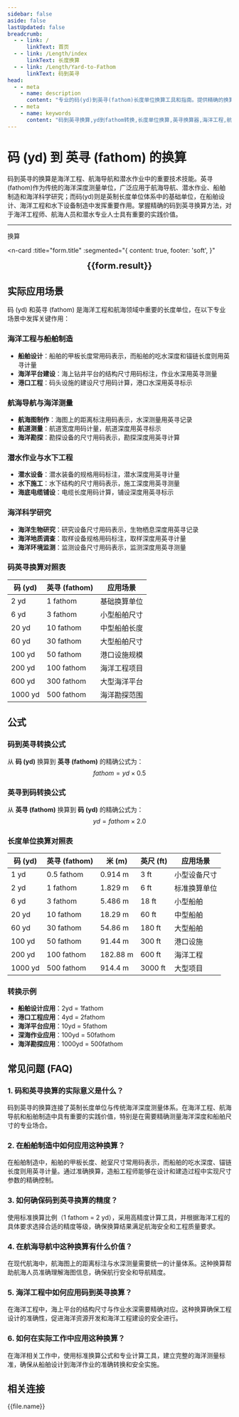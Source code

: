 ```yaml
---
sidebar: false
aside: false
lastUpdated: false
breadcrumb:
  - - link: /
      linkText: 首页
  - - link: /Length/index
      linkText: 长度换算
  - - link: /Length/Yard-to-Fathom
      linkText: 码到英寻
head:
  - - meta
    - name: description
      content: "专业的码(yd)到英寻(fathom)长度单位换算工具和指南。提供精确的换算公式、实际应用场景和常见问题解答，适用于海洋工程、航海导航、潜水作业、船舶制造等领域的深度测量需求。"
  - - meta
    - name: keywords
      content: "码到英寻换算,yd到fathom转换,长度单位换算,英寻换算器,海洋工程,航海导航,潜水作业,船舶制造,深度测量,海洋测量,水下工程,航海单位,海洋科学,潜水深度,船舶设计,海洋探测,水深测量,英制单位,长度转换器,单位换算表"
---
```

# 码 (yd) 到 英寻 (fathom) 的换算

码到英寻的换算是海洋工程、航海导航和潜水作业中的重要技术技能。英寻(fathom)作为传统的海洋深度测量单位，广泛应用于航海导航、潜水作业、船舶制造和海洋科学研究；而码(yd)则是英制长度单位体系中的基础单位，在船舶设计、海洋工程和水下设备制造中发挥重要作用。掌握精确的码到英寻换算方法，对于海洋工程师、航海人员和潜水专业人士具有重要的实践价值。

---
<script setup>
import { onMounted, reactive, inject, ref } from 'vue'
import { NButton, NForm, NFormItem, NInput, NInputNumber, NSelect, NCard, useMessage,NGrid ,NGi } from 'naive-ui'
import { defineClientComponent } from 'vitepress'
import { Length } from '../files';
const seoKey = ['单位转换器','单位换算','长度单位转换器','长度单位转换','尺寸换算','长度单位换算','长度单位换算表','码到英寻','英寻换算','fathom','码换算','yd换算','英寻单位','海洋测量','深度测量','航海单位','潜水深度','船舶制造','海洋工程','航海导航','潜水作业','水下工程','海洋科学','船舶设计','海洋探测','水深测量','英制单位','长度转换器','码英寻换算','英寻码转换','海洋深度单位','航海测量','潜水测量','船舶工程','海洋技术','水下测量','深海探测','航海工程','海洋装备','潜水设备']
const convert = inject('convert')

const form = reactive({
  number: null,
  result: '',
  title: '码 (yd) 到英寻 (fathom) 的长度单位换算'
})

const convertHandler = () => {
  if (form.number !== null && !isNaN(form.number)) {
    const convertedValue = parseFloat(form.number) * 0.5
    form.result = `${form.number}yd = ${convertedValue.toFixed(2)}fathom`
  } else {
    form.result = '请输入有效的数值。'
  }
}
</script>

<n-form size="large" :model="form">
  <n-form-item label="码 (yd)">
    <n-input-number v-model:value="form.number" placeholder="输入码" style="width: 100%" />
  </n-form-item>
  <n-form-item>
    <n-button type="info" @click="convertHandler" block>换算</n-button>
  </n-form-item>
</n-form>

<n-card 
  :title="form.title"
  :segmented="{
    content: true,
    footer: 'soft',
  }"
>
  <div  style="text-align:center;font-size:20px;">
    <strong>{{form.result}}</strong>
  </div>
  <template #footer>
    <div>
      <span v-for="item of seoKey">{{item}}，</span>
    </div>
  </template>
</n-card>

## 实际应用场景

码 (yd) 和英寻 (fathom) 是海洋工程和航海领域中重要的长度单位，在以下专业场景中发挥关键作用：

### 海洋工程与船舶制造
- **船舶设计**：船舶的甲板长度常用码表示，而船舶的吃水深度和锚链长度则用英寻计量
- **海洋平台建设**：海上钻井平台的结构尺寸用码标注，作业水深用英寻测量
- **港口工程**：码头设施的建设尺寸用码计算，港口水深用英寻标示

### 航海导航与海洋测量
- **航海图制作**：海图上的距离标注用码表示，水深测量用英寻记录
- **航道测量**：航道宽度用码计量，航道深度用英寻标示
- **海洋勘探**：勘探设备的尺寸用码表示，勘探深度用英寻计算

### 潜水作业与水下工程
- **潜水设备**：潜水装备的规格用码标注，潜水深度用英寻计量
- **水下施工**：水下结构的尺寸用码表示，施工深度用英寻测量
- **海底电缆铺设**：电缆长度用码计算，铺设深度用英寻标示

### 海洋科学研究
- **海洋生物研究**：研究设备尺寸用码表示，生物栖息深度用英寻记录
- **海洋地质调查**：取样设备规格用码标注，取样深度用英寻计量
- **海洋环境监测**：监测设备尺寸用码表示，监测深度用英寻测量

### 码英寻换算对照表

| 码 (yd) | 英寻 (fathom) | 应用场景 |
|---------|---------------|----------|
| 2 yd | 1 fathom | 基础换算单位 |
| 6 yd | 3 fathom | 小型船舶尺寸 |
| 20 yd | 10 fathom | 中型船舶长度 |
| 60 yd | 30 fathom | 大型船舶尺寸 |
| 100 yd | 50 fathom | 港口设施规模 |
| 200 yd | 100 fathom | 海洋工程项目 |
| 600 yd | 300 fathom | 大型海洋平台 |
| 1000 yd | 500 fathom | 海洋勘探范围 |

## 公式

### 码到英寻转换公式
从 **码 (yd)** 换算到 **英寻 (fathom)** 的精确公式为：
$$ fathom = yd \times 0.5 $$

### 英寻到码转换公式
从 **英寻 (fathom)** 换算到 **码 (yd)** 的精确公式为：
$$ yd = fathom \times 2.0 $$

### 长度单位换算对照表

| 码 (yd) | 英寻 (fathom) | 米 (m) | 英尺 (ft) | 应用场景 |
|---------|---------------|--------|-----------|----------|
| 1 yd | 0.5 fathom | 0.914 m | 3 ft | 小型设备尺寸 |
| 2 yd | 1 fathom | 1.829 m | 6 ft | 标准换算单位 |
| 6 yd | 3 fathom | 5.486 m | 18 ft | 小型船舶 |
| 20 yd | 10 fathom | 18.29 m | 60 ft | 中型船舶 |
| 60 yd | 30 fathom | 54.86 m | 180 ft | 大型船舶 |
| 100 yd | 50 fathom | 91.44 m | 300 ft | 港口设施 |
| 200 yd | 100 fathom | 182.88 m | 600 ft | 海洋工程 |
| 1000 yd | 500 fathom | 914.4 m | 3000 ft | 大型项目 |

### 转换示例
- **船舶设计应用**：2yd = 1fathom
- **港口工程应用**：4yd = 2fathom
- **海洋平台应用**：10yd = 5fathom
- **深海作业应用**：100yd = 50fathom
- **海洋勘探应用**：1000yd = 500fathom

## 常见问题 (FAQ)

### 1. 码和英寻换算的实际意义是什么？
码到英寻的换算连接了英制长度单位与传统海洋深度测量体系。在海洋工程、航海导航和船舶制造中具有重要的实践价值，特别是在需要精确测量海洋深度和船舶尺寸的专业场合。

### 2. 在船舶制造中如何应用这种换算？
在船舶制造中，船舶的甲板长度、舱室尺寸常用码表示，而船舶的吃水深度、锚链长度则用英寻计量。通过准确换算，造船工程师能够在设计和建造过程中实现尺寸参数的精确控制。

### 3. 如何确保码到英寻换算的精度？
使用标准换算比例（1 fathom = 2 yd），采用高精度计算工具，并根据海洋工程的具体要求选择合适的精度等级，确保换算结果满足航海安全和工程质量要求。

### 4. 在航海导航中这种换算有什么价值？
在现代航海中，航海图上的距离标注与水深测量需要统一的计量体系。这种换算帮助航海人员准确理解海图信息，确保航行安全和导航精度。

### 5. 海洋工程中如何应用码到英寻换算？
在海洋工程中，海上平台的结构尺寸与作业水深需要精确对应。这种换算确保工程设计的准确性，促进海洋资源开发和海洋工程建设的安全进行。

### 6. 如何在实际工作中应用这种换算？
在海洋相关工作中，使用标准换算公式和专业计算工具，建立完整的海洋测量标准，确保从船舶设计到海洋作业的准确转换和安全实施。

## 相关连接
<n-grid x-gap="12" :cols="2">
  <n-gi v-for="(file, index) in Length" :key="index">
    <n-button
      text
      tag="a"
      :href="file.path"
      type="info"
    >
      {{file.name}}
    </n-button>
  </n-gi>
</n-grid>